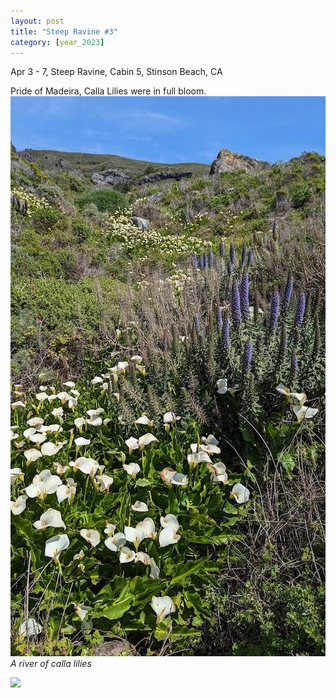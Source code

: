 ```yaml
---
layout: post
title: "Steep Ravine #3"
category: [year_2023]
---
```


Apr 3 - 7, Steep Ravine, Cabin 5, Stinson Beach, CA

Pride of Madeira, Calla Lilies were in full bloom.
![](images/steepravine3.jpg)
_A river of calla lilies_

<img src="https://lh3.googleusercontent.com/xzFOFuGpuEHJdm6Iiiq6FltBPkmIq-Jlmf02pZUxSTwNJmiKSeBzL9Wu6nmrBv5Uq9yKEaA-TpKh1742R-K8XGaRkIhoLObmmCTew2IAcM8v6hutriS6BaGM5bzraEBOmwSWg_3hGO4=w2400"/>

